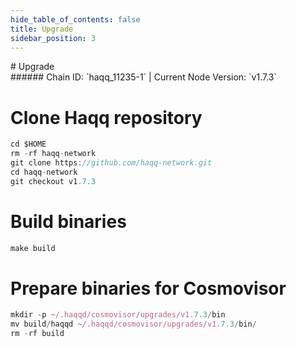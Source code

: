 ```yaml
---
hide_table_of_contents: false
title: Upgrade
sidebar_position: 3
---
```


<div class="h1-with-icon icon-haqq">
# Upgrade
</div>
###### Chain ID: `haqq_11235-1` | Current Node Version: `v1.7.3`


# Clone Haqq repository
```js
cd $HOME
rm -rf haqq-network
git clone https://github.com/haqq-network.git
cd haqq-network
git checkout v1.7.3
 ```

# Build binaries
```js
make build
 ```

# Prepare binaries for Cosmovisor
```js
mkdir -p ~/.haqqd/cosmovisor/upgrades/v1.7.3/bin
mv build/haqqd ~/.haqqd/cosmovisor/upgrades/v1.7.3/bin/
rm -rf build
```